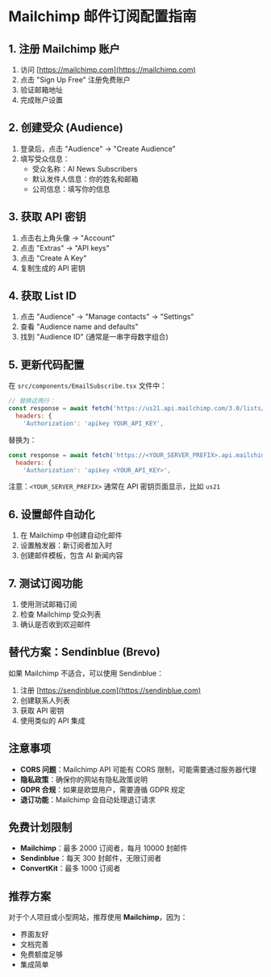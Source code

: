 # Mailchimp 邮件订阅配置指南

## 1. 注册 Mailchimp 账户
1. 访问 [https://mailchimp.com](https://mailchimp.com)
2. 点击 "Sign Up Free" 注册免费账户
3. 验证邮箱地址
4. 完成账户设置

## 2. 创建受众 (Audience)
1. 登录后，点击 "Audience" -> "Create Audience"
2. 填写受众信息：
   - 受众名称：AI News Subscribers
   - 默认发件人信息：你的姓名和邮箱
   - 公司信息：填写你的信息

## 3. 获取 API 密钥
1. 点击右上角头像 -> "Account"
2. 点击 "Extras" -> "API keys"
3. 点击 "Create A Key"
4. 复制生成的 API 密钥

## 4. 获取 List ID
1. 点击 "Audience" -> "Manage contacts" -> "Settings"
2. 查看 "Audience name and defaults"
3. 找到 "Audience ID" (通常是一串字母数字组合)

## 5. 更新代码配置
在 `src/components/EmailSubscribe.tsx` 文件中：

```javascript
// 替换这两行：
const response = await fetch('https://us21.api.mailchimp.com/3.0/lists/YOUR_LIST_ID/members', {
  headers: {
    'Authorization': 'apikey YOUR_API_KEY',
```

替换为：
```javascript
const response = await fetch('https://<YOUR_SERVER_PREFIX>.api.mailchimp.com/3.0/lists/<YOUR_LIST_ID>/members', {
  headers: {
    'Authorization': 'apikey <YOUR_API_KEY>',
```

注意：`<YOUR_SERVER_PREFIX>` 通常在 API 密钥页面显示，比如 `us21`

## 6. 设置邮件自动化
1. 在 Mailchimp 中创建自动化邮件
2. 设置触发器：新订阅者加入时
3. 创建邮件模板，包含 AI 新闻内容

## 7. 测试订阅功能
1. 使用测试邮箱订阅
2. 检查 Mailchimp 受众列表
3. 确认是否收到欢迎邮件

## 替代方案：Sendinblue (Brevo)

如果 Mailchimp 不适合，可以使用 Sendinblue：

1. 注册 [https://sendinblue.com](https://sendinblue.com)
2. 创建联系人列表
3. 获取 API 密钥
4. 使用类似的 API 集成

## 注意事项

- **CORS 问题**：Mailchimp API 可能有 CORS 限制，可能需要通过服务器代理
- **隐私政策**：确保你的网站有隐私政策说明
- **GDPR 合规**：如果是欧盟用户，需要遵循 GDPR 规定
- **退订功能**：Mailchimp 会自动处理退订请求

## 免费计划限制

- **Mailchimp**：最多 2000 订阅者，每月 10000 封邮件
- **Sendinblue**：每天 300 封邮件，无限订阅者
- **ConvertKit**：最多 1000 订阅者

## 推荐方案

对于个人项目或小型网站，推荐使用 **Mailchimp**，因为：
- 界面友好
- 文档完善
- 免费额度足够
- 集成简单